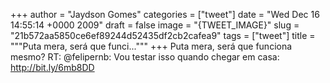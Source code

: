 
+++
author = "Jaydson Gomes"
categories = ["tweet"]
date = "Wed Dec 16 14:55:14 +0000 2009"
draft = false
image = "{TWEET_IMAGE}"
slug = "21b572aa5850ce6ef89244d52435df2cb2cafea9"
tags = ["tweet"]
title = """Puta mera, será que funci..."""
+++
Puta mera, será que funciona mesmo? RT: @felipernb: Vou testar isso quando chegar em casa: http://bit.ly/6mb8DD
